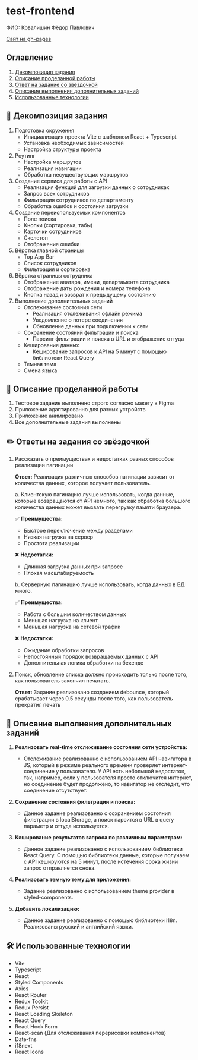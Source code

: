 # test-frontend

ФИО: Ковалишин Фёдор Павлович

<a href="https://kuror0lucifer.github.io/test-frontend/#/">Сайт на gh-pages</a>

## Оглавление

1. [Декомпозиция задания](#декомпозиция)
2. [Описание проделанной работы](#описание-работы)
3. [Ответ на задание со звёздочкой](#ответы-звёздочка)
4. [Описание выполнения дополнительных заданий](#описание-дополнительных)
5. [Использованные технологии](#технологии)

## <a id="декомпозиция">:jigsaw: Декомпозиция задания</a>

1. Подготовка окружения
   - Инициализация проекта Vite с шаблоном React + Typescript
   - Установка необходимых зависимостей
   - Настройка структуры проекта
2. Роутинг
   - Настройка маршрутов
   - Реализация навигации
   - Обработка несуществующих маршрутов
3. Создание сервиса для работы с API
   - Реализация функций для загрузки данных о сотрудниках
   - Запрос всех сотрудников
   - Фильтрация сотрудников по департаменту
   - Обработка ошибок и состояния загрузки
4. Создание переиспользуемых компонентов
   - Поле поиска
   - Кнопки (сортировка, табы)
   - Карточки сотрудников
   - Скелетон
   - Отображение ошибки
5. Вёрстка главной страницы
   - Top App Bar
   - Список сотрудников
   - Фильтрация и сортировка
6. Вёрстка страницы сотрудника
   - Отображение аватара, имени, департамента сотрудника
   - Отображение даты рождения и номера телефона
   - Кнопка назад и возврат к предыдущему состоянию
7. Выполнение дополнительных заданий
   - Отслеживание состояния сети
     - Реализация отслеживания офлайн режима
     - Уведомление о потере соединения
     - Обновление данных при подключении к сети
   - Сохранение состояний фильтрации и поиска
     - Парсинг фильтрации и поиска в URL и отображение оттуда
   - Кеширование данных
     - Кеширование запросов к API на 5 минут с помощью библиотеки React Query
   - Темная тема
   - Смена языка

## <a id="описание-работы">:memo: Описание проделанной работы</a>

1. Тестовое задание выполнено строго согласно макету в Figma
2. Приложение адаптированно для разных устройств
3. Приложение анимировано
4. Все дополнительные задания выполнены

## <a id="ответы-звёздочка">:pencil2: Ответы на задания со звёздочкой</a>

1. Рассказать о преимуществах и недостатках разных способов реализации пагинации

   **Ответ:** Реализация различных способов пагинации зависит от количества данных, которое получает пользователь.

   a. Клиентскую пагинацию лучше использовать, когда данные, которые возвращаются от API немного, так как обработка большого количества данных может вызвать перегрузку памяти браузера.

   :white_check_mark: **Преимущества:**

   - Быстрое переключение между разделами
   - Низкая нагрузка на сервер
   - Простота реализации

   :x: **Недостатки:**

   - Длинная загрузка данных при запросе
   - Плохая масштабируемость

   b. Серверную пагинацию лучше использовать, когда данных в БД много.

   :white_check_mark: **Преимущества:**

   - Работа с большим количеством данных
   - Меньшая нагрузка на клиент
   - Меньшая нагрузка на сетевой трафик

   :x: **Недостатки:**

   - Ожидание обработки запросов
   - Непостоянный порядок возвращаемых данных с API
   - Дополнительная логика обработки на бекенде

2. Поиск, обновление списка должно происходить только после того, как пользователь закончил печатать.

   **Ответ:** Задание реализовано созданием debounce, который срабатывает через 0.5 секунды после того, как пользователь прекратил печать

## <a id="описание-дополнительных">:book: Описание выполнения дополнительных заданий</a>

1. **Реализовать real-time отслеживание состояния сети устройства:**

   - Отслеживание реализованно с использованием API навигатора в JS, который в режиме реального времени проверяет интернет-соединение у пользователя. У API есть небольшой недостаток, так, например, если у пользователя просто отключится интернет, но соединение будет продолжено, то навигатор не отследит, что соединение отсутствует.

2. **Сохранение состояния фильтрации и поиска:**

   - Данное задание реализованно с сохранением состояния фильтрации в localStorage, а поиск парсится в URL в query параметр и оттуда используется.

3. **Кэширование результатов запроса по различным параметрам:**

   - Данное задание реализованно с использованием библиотеки React Query. С помощью библиотеки данные, которые получаем с API кешируются на 5 минут, после истечения срока жизни запрос отправляется снова.

4. **Реализовать темную тему для приложения:**

   - Задание реализованно с использованием theme provider в styled-components.

5. **Добавить локализацию:**
   - Данное задание реализованно с помощью библиотеки i18n. Реализованы русский и английский языки.

## <a id="технологии">:hammer_and_wrench: Использованные технологии</a>

- Vite
- Typescript
- React
- Styled Components
- Axios
- React Router
- Redux Toolkit
- Redux Persist
- React Loading Skeleton
- React Query
- React Hook Form
- React-scan (Для отслеживания перерисовки компонентов)
- Date-fns
- i18next
- React Icons
